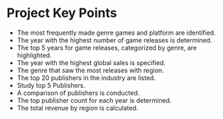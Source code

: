 <!DOCTYPE html> <html lang=“en”> <head> <meta charset=“UTF-8”> <meta name=“viewport” content=“width=device-width, initial-scale=1.0”> <title>Project Key Points</title> </head> <body> <h1>Project Key Points</h1> <ul> <li>The most frequently made genre games and platform are identified.</li> <li>The year with the highest number of game releases is determined.</li> <li>The top 5 years for game releases, categorized by genre, are highlighted.</li> <li>The year with the highest global sales is specified.</li> <li>The genre that saw the most releases with region.</li> <li>The top 20 publishers in the industry are listed.</li> <li>Study top 5 Publishers.</li> <li>A comparison of publishers is conducted.</li> <li>The top publisher count for each year is determined.</li> <li>The total revenue by region is calculated.</li> </ul> </body> </html>
